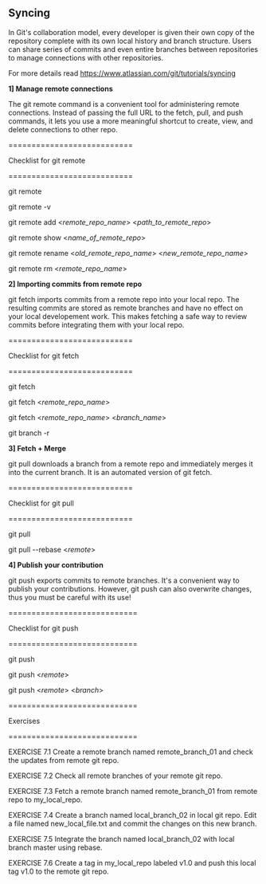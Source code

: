 
## Syncing

In Git's collaboration model, every developer is given their own copy of the repository complete with its own local history and branch structure. Users can share series of commits and even entire branches between repositories to manage connections with other repositories.

For more details read https://www.atlassian.com/git/tutorials/syncing

**1] Manage remote connections**

The git remote command is a convenient tool for administering remote connections. Instead of passing the full URL to the fetch, pull, and push commands, it lets you use a more meaningful shortcut to create, view, and delete connections to other repo.

===========================

Checklist for git remote

===========================

git remote

git remote -v 

git remote add <*remote_repo_name*> <*path_to_remote_repo*> 

git remote show <*name_of_remote_repo*>

git remote rename <*old_remote_repo_name*> <*new_remote_repo_name*>

git remote rm <*remote_repo_name*>


**2] Importing commits from remote repo**

git fetch imports commits from a remote repo into your local repo. The resulting commits are stored as remote branches and have no effect on your local developement work. This makes fetching a safe way to review commits before integrating them with your local repo.

===========================

Checklist for git fetch

===========================

git fetch

git fetch <*remote_repo_name*>

git fetch <*remote_repo_name*> <*branch_name*>

git branch -r


**3] Fetch + Merge**

git pull downloads a branch from a remote repo and immediately merges it into the current branch. It is an automated version of git fetch. 

===========================

Checklist for git pull

===========================

git pull

git pull --rebase <*remote*>

**4] Publish your contribution**

git push exports commits to remote branches. It's a convenient way to publish your contributions. However, git push can also overwrite changes, thus you must be careful with its use! 

============================

Checklist for git push

============================

git push

git push <*remote*>

git push <*remote*> <*branch*>


============================

Exercises

============================

EXERCISE 7.1 Create a remote branch named remote_branch_01 and check the updates from remote git repo.

EXERCISE 7.2 Check all remote branches of your remote git repo.

EXERCISE 7.3 Fetch a remote branch named remote_branch_01 from remote repo to my_local_repo.

EXERCISE 7.4 Create a branch named local_branch_02 in local git repo. Edit a file named new_local_file.txt and commit the changes on this new branch.
 
EXERCISE 7.5 Integrate the branch named local_branch_02 with local branch master using rebase.

EXERCISE 7.6 Create a tag in my_local_repo labeled v1.0 and push this local tag v1.0 to the remote git repo.


